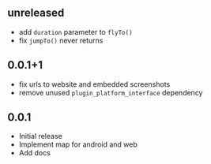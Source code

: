 ## unreleased

- add `duration` parameter to `flyTo()`
- fix `jumpTo()` never returns

## 0.0.1+1

- fix urls to website and embedded screenshots
- remove unused `plugin_platform_interface` dependency

## 0.0.1

- Initial release
- Implement map for android and web
- Add docs
